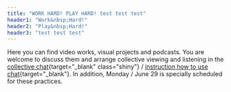 ```yaml
---
title: "WORK HARD! PLAY HARD! test test test"
header1: "Work&nbsp;Hard!"
header2: "Play&nbsp;Hard!"
header3: "test test test"
---
```


Here you can find video works, visual projects and podcasts. You are welcome to discuss them and arrange collective viewing and listening in the [collective chat](https://discord.gg/n5JBf8x){target="_blank" class="shiny"} / [instruction how to use chat](https://docs.google.com/document/d/1mY2nBkpYQM9JLpISi-L6JJW02TYJaexmDyBCxR21w7U/edit?usp=sharing){target="_blank"}. In addition, Monday / June 29 is specially scheduled for these practices. 
